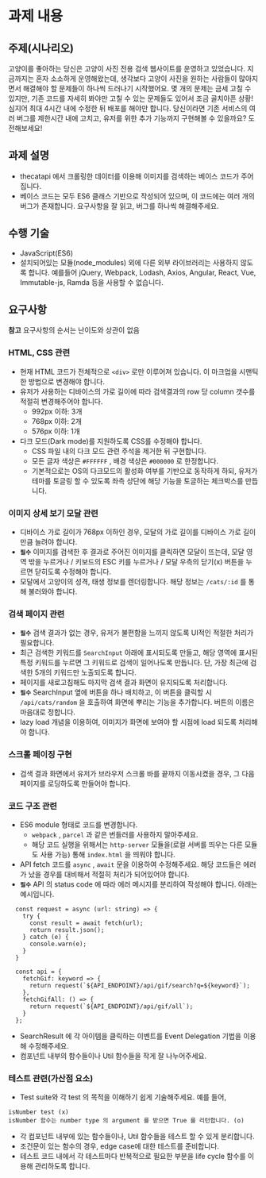 # 과제 내용 
## 주제(시나리오)

고양이를 좋아하는 당신은 고양이 사진 전용 검색 웹사이트를 운영하고 있었습니다. 지금까지는 혼자 소소하게 운영해왔는데, 생각보다 고양이 사진을 원하는 사람들이 많아지면서 해결해야 할 문제들이 하나씩 드러나기 시작했어요. 몇 개의 문제는 금세 고칠 수 있지만, 기존 코드를 자세히 봐야만 고칠 수 있는 문제들도 있어서 조금 골치아픈 상황! 심지어 최대 4시간 내에 수정한 뒤 배포를 해야만 합니다. 당신이라면 기존 서비스의 여러 버그를 제한시간 내에 고치고, 유저를 위한 추가 기능까지 구현해볼 수 있을까요? 도전해보세요!

## 과제 설명
* thecatapi 에서 크롤링한 데이터를 이용해 이미지를 검색하는 베이스 코드가 주어집니다.
* 베이스 코드는 모두 ES6 클래스 기반으로 작성되어 있으며, 이 코드에는 여러 개의 버그가 존재합니다. 요구사항을 잘 읽고, 버그를 하나씩 해결해주세요.

## 수행 기술
* JavaScript(ES6)
* 설치되어있는 모듈(node_modules) 외에 다른 외부 라이브러리는 사용하지 않도록 합니다. 예를들어 jQuery, Webpack, Lodash, Axios, Angular, React, Vue, Immutable-js, Ramda 등을 사용할 수 없습니다.

## 요구사항
**참고** 요구사항의 순서는 난이도와 상관이 없음

### HTML, CSS 관련

* 현재 HTML 코드가 전체적으로 `<div>` 로만 이루어져 있습니다. 이 마크업을 시맨틱한 방법으로 변경해야 합니다.
* 유저가 사용하는 디바이스의 가로 길이에 따라 검색결과의 row 당 column 갯수를 적절히 변경해주어야 합니다.
    * 992px 이하: 3개
    * 768px 이하: 2개
    * 576px 이하: 1개
* 다크 모드(Dark mode)를 지원하도록 CSS를 수정해야 합니다.
    * CSS 파일 내의 다크 모드 관련 주석을 제거한 뒤 구현합니다.
    * 모든 글자 색상은 `#FFFFFF` , 배경 색상은 `#000000` 로 한정합니다.
    * 기본적으로는 OS의 다크모드의 활성화 여부를 기반으로 동작하게 하되, 유저가 테마를 토글링 할 수 있도록 좌측 상단에 해당 기능을 토글하는 체크박스를 만듭니다.

### 이미지 상세 보기 모달 관련

* 디바이스 가로 길이가 768px 이하인 경우, 모달의 가로 길이를 디바이스 가로 길이만큼 늘려야 합니다.
* **`필수`** 이미지를 검색한 후 결과로 주어진 이미지를 클릭하면 모달이 뜨는데, 모달 영역 밖을 누르거나 / 키보드의 ESC 키를 누르거나 / 모달 우측의 닫기(x) 버튼을 누르면 닫히도록 수정해야 합니다.
* 모달에서 고양이의 성격, 태생 정보를 렌더링합니다. 해당 정보는 `/cats/:id` 를 통해 불러와야 합니다.

### 검색 페이지 관련


* **`필수`** 검색 결과가 없는 경우, 유저가 불편함을 느끼지 않도록 UI적인 적절한 처리가 필요합니다.
* 최근 검색한 키워드를 `SearchInput` 아래에 표시되도록 만들고, 해당 영역에 표시된 특정 키워드를 누르면 그 키워드로 검색이 일어나도록 만듭니다. 단, 가장 최근에 검색한 5개의 키워드만 노출되도록 합니다.
* 페이지를 새로고침해도 마지막 검색 결과 화면이 유지되도록 처리합니다.
* **`필수`** SearchInput 옆에 버튼을 하나 배치하고, 이 버튼을 클릭할 시 `/api/cats/random` 을 호출하여 화면에 뿌리는 기능을 추가합니다. 버튼의 이름은 마음대로 정합니다.
* lazy load 개념을 이용하여, 이미지가 화면에 보여야 할 시점에 load 되도록 처리해야 합니다.

### 스크롤 페이징 구현
* 검색 결과 화면에서 유저가 브라우저 스크롤 바를 끝까지 이동시켰을 경우, 그 다음 페이지를 로딩하도록 만들어야 합니다.

### 코드 구조 관련

* ES6 module 형태로 코드를 변경합니다.
    * `webpack` , `parcel` 과 같은 번들러를 사용하지 말아주세요.
    * 해당 코드 실행을 위해서는 `http-server` 모듈을(로컬 서버를 띄우는 다른 모듈도 사용 가능) 통해 `index.html` 을 띄워야 합니다.
* API fetch 코드를 `async` , `await` 문을 이용하여 수정해주세요. 해당 코드들은 에러가 났을 경우를 대비해서 적절히 처리가 되어있어야 합니다.
* **`필수`** API 의 status code 에 따라 에러 메시지를 분리하여 작성해야 합니다. 아래는 예시입니다.

```
  const request = async (url: string) => {
    try {
      const result = await fetch(url);
      return result.json();
    } catch (e) {
      console.warn(e);
    }
  }

  const api = {
    fetchGif: keyword => {
      return request(`${API_ENDPOINT}/api/gif/search?q=${keyword}`);
    },
    fetchGifAll: () => {
      return request(`${API_ENDPOINT}/api/gif/all`);
    }
  };
```

* SearchResult 에 각 아이템을 클릭하는 이벤트를 Event Delegation 기법을 이용해 수정해주세요.
* 컴포넌트 내부의 함수들이나 Util 함수들을 작게 잘 나누어주세요.

### 테스트 관련(가산점 요소)
* Test suite와 각 test 의 목적을 이해하기 쉽게 기술해주세요. 예를 들어,

```
isNumber test (x)
isNumber 함수는 number type 의 argument 를 받으면 True 를 리턴합니다. (o)
```

* 각 컴포넌트 내부에 있는 함수들이나, Util 함수들을 테스트 할 수 있게 분리합니다.
* 조건문이 있는 함수의 경우, edge case에 대한 테스트를 준비합니다.
* 테스트 코드 내에서 각 테스트마다 반복적으로 필요한 부분을 life cycle 함수를 이용해 관리하도록 합니다.
